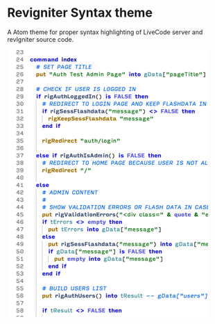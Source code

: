 # Revigniter Syntax theme

A Atom theme for proper syntax highlighting of LiveCode server and revIgniter source code.

![Screenshot of revIgniter Syntax theme](./revIgniterTheme.png "revIgniter syntax highlighting")
